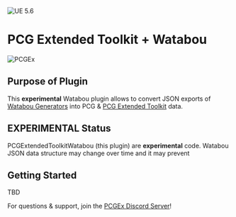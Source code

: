 ![UE 5.6](https://img.shields.io/badge/UE-5.6-darkgreen) 
# PCG Extended Toolkit + Watabou

![PCGEx](https://raw.githubusercontent.com/Nebukam/PCGExtendedToolkit/refs/heads/docs/_sources/smol-logo.png)

## Purpose of Plugin

This **experimental** Watabou plugin allows to convert JSON exports of [Watabou Generators](https://watabou.itch.io/) into PCG & [PCG Extended Toolkit](https://nebukan.github.io/PCGExtendedToolkit) data.

## EXPERIMENTAL Status

PCGExtendedToolkitWatabou (this plugin) are **experimental** code. Watabou JSON data structure may change over time and it may prevent

## Getting Started

TBD

For questions & support, join the [PCGEx Discord Server](https://discord.gg/mde2vC5gbE)!

